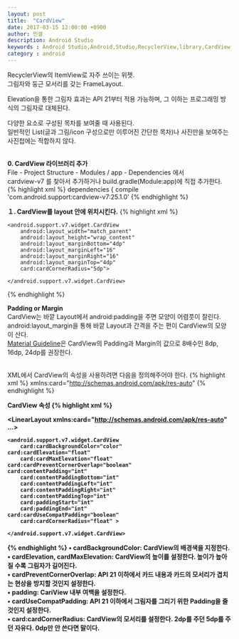 ```yaml
---
layout: post
title:  "CardView"
date: 2017-03-15 12:00:00 +0900
author: 민갤
description: Android Studio 
keywords : Android Studio,Android,Studio,RecyclerView,library,CardView,Material,xml,java,Elevation,라이브러리
category : android
---
```


RecyclerView의 ItemView로 자주 쓰이는 위젯.<br>
그림자와 둥근 모서리를 갖는 FrameLayout.<br>

Elevation을 통한 그림자 효과는 API 21부터 적용 가능하며, 그 이하는 프로그래밍 방식의 그림자로 대체된다.<br>

다양한 요소로 구성된 목차를 보여줄 때 사용된다.<br>
일반적인 List(글과 그림/icon 구성으로만 이루어진 간단한 목차)나 사진만을 보여주는 사진첩에는 적합하지 않다.<br>
<br>

<strong class="h2">0. CardView 라이브러리 추가</strong><br>
File - Project Structure - Modules / app - Dependencies 에서<br>
<span class="blue">cardview-v7</span> 를 찾아서 추가하거나 build.gradle(Module:app)에 직접 추가한다.<br>
{% highlight xml %}
dependencies {
    compile 'com.android.support:cardview-v7:25.1.0'
{% endhighlight %}<br>

<strong class="h2">１. CardView를 layout 안에 위치시킨다.</strong>
{% highlight xml %}
<?xml version="1.0" encoding="utf-8"?>
<LinearLayout
    xmlns:android="http://schemas.android.com/apk/res/android"
    xmlns:card="http://schemas.android.com/apk/res-auto"
    android:layout_width="match_parent"
    android:layout_height="match_parent"
    android:orientation="vertical">

    <android.support.v7.widget.CardView
        android:layout_width="match_parent"
        android:layout_height="wrap_content"
        android:layout_marginBottom="4dp"
        android:layout_marginLeft="16"
        android:layout_marginRight="16"
        android:layout_marginTop="4dp"
        card:cardCornerRadius="5dp">

    </android.support.v7.widget.CardView>
</LinearLayout>
{% endhighlight %}<br>

<strong class="h2">Padding or Margin</strong><br>
CardView는 바깥 Layout에서 android:padding을 주면 모양이 어렴풋이 잘린다.<br>
android:layout_margin을 통해 바깥 Layout과 간격을 주는 편이 CardView의 모양이 산다.<br>
[Material Guideline]은 CardView의 Padding과 Margin의 값으로 8배수인 8dp, 16dp, 24dp를 권장한다.<br>
<br>

XML에서 CardView의 속성을 사용하려면 다음을 정의해주어야 한다.
{% highlight xml %}
    xmlns:card="http://schemas.android.com/apk/res-auto"
{% endhighlight %}
<br>

<strong class="h2">CardView 속성<strong>
{% highlight xml %}
<?xml version="1.0" encoding="utf-8"?>
<LinearLayout
    xmlns:card="http://schemas.android.com/apk/res-auto"
    ...>

    <android.support.v7.widget.CardView
        card:cardBackgroundColor="color"
	card:cardElevation="float"
        card:cardMaxElevation="float"
	card:cardPreventCornerOverlap="boolean"        
	card:contentPadding="int" 
        card:contentPaddingBottom="int"
        card:contentPaddingLeft="int"
        card:contentPaddingRight="int"
        card:contentPaddingTop="int"
        card:paddingStart="int"
        card:paddingEnd="int"
	card:cardUseCompatPadding="boolean"
        card:cardCornerRadius="float" >

    </android.support.v7.widget.CardView>
</LinearLayout>
{% endhighlight %}
&#149; cardBackgroundColor: CardView의 배경색을 지정한다.<br>
&#149; cardElevation, cardMaxElevation: CardView의 높이를 설정한다. 높이가 높아질 수록 그림자가 길어진다.<br>
&#149; cardPreventCornerOverlap: API 21 이하에서 카드 내용과 카드의 모서리가 겹치는 현상을 방지할 것인지 설정한다. <br>
&#149; padding: CariView 내부 여백을 설정한다.<br>
&#149; cardUseCompatPadding: API 21 이하에서 그림자를 그리기 위한 Padding을 줄 것인지 설정한다.<br>
&#149; card:cardCornerRadius: CardView의 모서리를 설정한다. 2dp를 주던 5dp를 주던 자유다. 0dp만 안 쓴다면 말이다.<br>


[Material Guideline]: https://material.io/guidelines/components/cards.html#cards-content-blocks